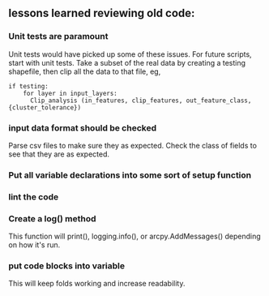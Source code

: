 
## lessons learned reviewing old code:

### Unit tests are paramount
Unit tests would have picked up some of these issues. For future scripts,
start with unit tests. Take a subset of the real data by creating a testing
shapefile, then clip all the data to that file, eg,
```
if testing:
    for layer in input_layers:
      Clip_analysis (in_features, clip_features, out_feature_class, {cluster_tolerance})
```

### input data format should be checked
Parse csv files to make sure they as expected. Check the class of fields to
see that they are as expected.

### Put all variable declarations into some sort of setup function

### lint the code

### Create a log() method 
This function will print(), logging.info(), or arcpy.AddMessages()
depending on how it's run.

### put code blocks into variable
This will keep folds working and increase readability.
